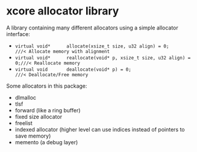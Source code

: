 # xcore allocator library

A library containing many different allocators using a simple allocator interface:

* ```virtual void*		allocate(xsize_t size, u32 align) = 0;			///< Allocate memory with alignment```
* ```virtual void*		reallocate(void* p, xsize_t size, u32 align) = 0;///< Reallocate memory```
* ```virtual void		deallocate(void* p) = 0;						///< Deallocate/Free memory```

Some allocators in this package:

* dlmalloc
* tlsf
* forward (like a ring buffer)
* fixed size allocator
* freelist
* indexed allocator (higher level can use indices instead of pointers to save memory)
* memento (a debug layer)
